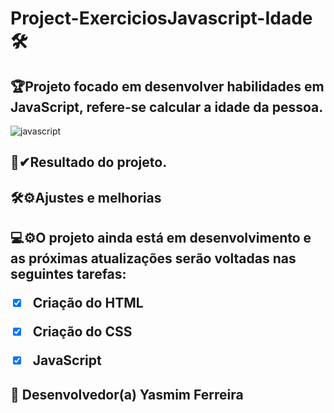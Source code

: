 # Project-ExerciciosJavascript-Idade🛠
## 🏆Projeto focado em desenvolver habilidades em JavaScript, refere-se calcular a idade da pessoa.

![javascript](https://user-images.githubusercontent.com/97356148/175429215-81c5778d-587c-45f5-b563-879e9b727727.jpg)


 <h2>🌟✔Resultado do projeto.

<h2>🛠⚙Ajustes e melhorias

<h2>💻⚙O projeto ainda está em desenvolvimento e as próximas atualizações serão voltadas nas seguintes tarefas:

- [x] Criação do HTML
- [x] Criação do CSS
- [x] JavaScript
  


## 🤝 Desenvolvedor(a) Yasmim Ferreira
